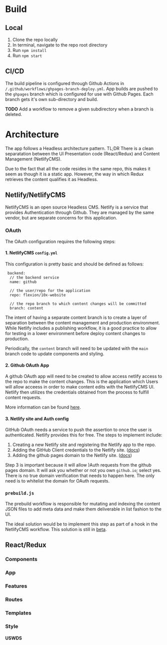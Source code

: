 # Build

## Local

1. Clone the repo locally
2. In terminal, navigate to the repo root directory
3. Run `npm install`
4. Run `npm start`

## CI/CD

The build pipeline is configured through Github Actions in `/.github/workflows/ghpages-branch-deploy.yml`. App builds are pushed to the `ghpages` branch which is configured for use with Github Pages. Each branch gets it's own sub-directory and build.

**TODO** Add a workflow to remove a given subdirectory when a branch is deleted.

# Architecture

The app follows a Headless architecture pattern. TL;DR There is a clean separatation between the UI Presentation code (React/Redux) and Content Management (NetlifyCMS).

Due to the fact that all the code resides in the same repo, this makes it seem as though it is a static app. However, the way in which Redux retrieves the content qualifies it as Headless.

## Netlify/NetlifyCMS

NetlifyCMS is an open source Headless CMS. Netlify is a service that provides Authentication through Github. They are managed by the same vendor, but are separate concerns for this application.

### OAuth

The OAuth configuration requires the following steps:

#### 1. NetlifyCMS `config.yml`

This configuration is pretty basic and should be defined as follows:

```
 backend:
  // the backend service
  name: github

  // the user/repo for the application
  repo: flexion/10x-website

  // the repo branch to which content changes will be committed
  branch: content
```

The intent of having a separate content branch is to create a layer of separation between the content management and production environment. While Netlify includes a publishing workflow, it is a good practice to allow for testing in a lower environment before deploy content changes to production.

Periodically, the `content` branch will need to be updated with the `main` branch code to update components and styling.

#### 2. Github OAuth App

A github OAuth app will need to be created to allow access netlify access to the repo to make the content changes. This is the application which Users will allow acceess in order to make content edits with the NetlifyCMS UI. Netlify then utilizes the credentials obtained from the process to fulfill content requests.

More information can be found [here](https://docs.netlify.com/visitor-access/oauth-provider-tokens/#using-an-authentication-provider).

#### 3. Netlify site and Auth config

GitHub OAuth needs a service to push the assertion to once the user is authenticated. Netlify provides this for free. The steps to implement include:

1. Creating a new Netlify site and registering the Netlify app to the repo.
2. Adding the GitHub Client credentials to the Netlify site. ([docs](https://docs.netlify.com/visitor-access/oauth-provider-tokens/#setup-and-settings))
3. Adding the github pages domain to the Netlify site. ([docs](https://docs.netlify.com/domains-https/custom-domains/#definitions))

Step 3 is important because it will allow )Auth requests from the github pages domain. It will ask you whether or not you own `github.io`; select yes. There is no true domain verification that needs to happen here. The only need is to whitelist the domain for OAuth requests.

### `prebuild.js`

The prebuild workflow is responsible for mutating and indexing the content JSON files to add meta data and make them deliverable in list fashion to the UI.

The ideal solution would be to implement this step as part of a hook in the NetlifyCMS workflow. This solution is still in [beta](https://www.netlifycms.org/docs/beta-features/#registering-to-cms-events).

## React/Redux

### Components

### App

### Features

### Routes

### Templates

### Style

#### USWDS

